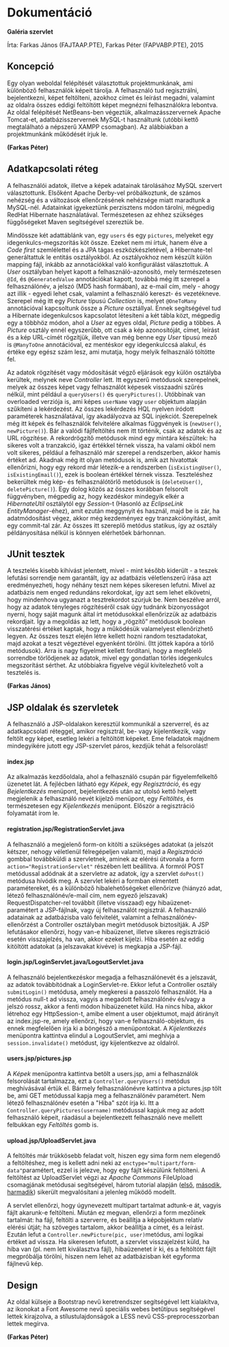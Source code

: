 # Dokumentáció
**Galéria szervlet**

Írta: Farkas János (FAJTAAP.PTE), Farkas Péter (FAPVABP.PTE), 2015

## Koncepció
Egy olyan weboldal felépítését választottuk projektmunkának, ami különböző felhasználók képeit tárolja. A felhasználó tud regisztrálni, bejelentkezni, képet feltölteni, azokhoz címet és leírást megadni, valamint az oldalra összes eddigi feltöltött képet megnézni felhasználókra lebontva.
Az oldal felépítését NetBeans-ben végeztük, alkalmazásszervernek Apache Tomcat-et, adatbázisszervernek MySQL-t használtunk (utóbbi kettő megtalálható a népszerű XAMPP csomagban). Az alábbiakban a projektmunkánk működését írjuk le.

**(Farkas Péter)**

## Adatkapcsolati réteg
A felhasználói adatok, illetve a képek adatainak tárolásához MySQL szervert választottunk. Elsőként Apache Derby-vel próbálkoztunk, de számos nehézség és a változások ellenőrzésének nehézsége miatt maradtunk a MySQL-nél. Adatainkat igyekeztünk perzisztens módon tárolni, mégpedig RedHat Hibernate használatával. Természetesen az ehhez szükséges függőségeket Maven segítségével szereztük be. 

Mindössze két adattáblánk van, egy `users` és egy `pictures`, melyeket egy idegenkulcs-megszorítás köt össze. Ezeket nem mi írtuk, hanem élve a *Code first* szemlélettel és a JPA tágas eszközkészletével, a Hibernate-tel generáltattuk le entitás osztályokból. Az osztályokhoz nem készült külön mapping fájl, inkább az annotációkkal való konfigurálást választottuk. A *User* osztályban helyet kapott a felhasználó-azonosító, mely természetesen `@Id`, és `@GeneratedValue` annotációkat kapott, továbbá még itt szerepel a felhasználónév, a jelszó (MD5 hash formában), az e-mail cím, mely - ahogy azt illik - egyedi lehet csak, valamint a felhasználó kereszt- és vezetékneve. Szerepel még itt egy *Picture* típusú *Collection* is, melyet `@OneToMany` annotációval kapcsoltunk össze a *Picture* osztállyal. Ennek segítségével tud a Hibernate idegenkulcsos kapcsolatot létesíteni a két tábla közt, mégpedig egy a többhöz módon, ahol a *User* az egyes oldal, *Picture* pedig a többes. A *Picture* osztály ennél egyszerűbb, ott csak a kép azonosítóját, címet, leírást és a kép URL-címét rögzítjük, illetve van még benne egy *User* típusú mező is `@ManyToOne` annotációval, ez mentéskor egy idegenkulccsá alakul, és értéke egy egész szám lesz, ami mutatja, hogy melyik felhasználó töltötte fel. 

Az adatok rögzítését vagy módosítását végző eljárások egy külön osztályba kerültek, melynek neve *Controller* lett. Itt egyszerű metódusok szerepelnek, melyek az összes képet vagy felhasználót képesek visszaadni szűrés nélkül, mint például a `queryUsers()` és `queryPictures()`. Utóbbinak van overloaded verziója is, ami képes `userName` vagy `user` objektum alapján szűkíteni a lekérdezést. Az összes lekérdezés HQL nyelven íródott paraméterek használatával, így akadályozva az SQL injekciót. Szerepelnek még itt képek és felhasználók felvitelére alkalmas függvények is (`newUser()`, `newPicture()`). Bár a valódi fájlfeltöltés nem itt történik, csak az adatok és az URL rögzítése. A rekordrögzítő metódusok mind egy mintára készültek: ha sikeres volt a tranzakció, igaz értékkel térnek vissza, ha valami okból nem volt sikeres, például a felhasználó már szerepel a rendszerben, akkor hamis értéket ad. Akadnak még itt olyan metódusok is, amik azt hivatottak ellenőrizni, hogy egy rekord már létezik-e a rendszerben (`isExistingUser()`, `isExistingEmail()`), ezek is boolean értékkel térnek vissza. Teszteléshez bekerültek még kép- és felhasználótörlő metódusok is (`deleteUser()`, `deletePicture()`). Egy dolog közös az összes korábban felsorolt függvényben, mégpedig az, hogy kezdéskor mindegyik elkér a *HibernateUtil* osztálytól egy *Session*-t (Hasonló az *EclipseLink* *EntityManager*-éhez), amit ezután meggynyit és használ, majd be is zár, ha adatmódosítást végez, akkor még kezdeményez egy tranzakciónyitást, amit egy commit-tal zár. Az összes itt szereplő metódus statikus, így az osztály példányosítása nélkül is könnyen elérhetőek bárhonnan.

## JUnit tesztek
A tesztelés kisebb kihívást jelentett, mivel - mint később kiderült - a teszek lefutási sorrendje nem garantált, így az adatbázis véletlenszerű írása azt eredményezheti, hogy néhány teszt nem képes sikeresen lefutni. Mivel az adatbázis nem enged redundáns rekordokat, így azt sem lehet elkövetni, hogy mindenhova ugyanazt a tesztrekordot szúrjuk be. Nem beszélve arról, hogy az adatok tényleges rögzítéséről csak úgy tudnánk bizonyosságot nyerni, hogy saját magunk által írt metódusokkal ellenőrizzük az adatbázis rekordjait. Így a megoldás az lett, hogy a „rögzítő” metódusok boolean visszatérési értéket kaptak, hogy a működésük valamelyest ellenőrizhető legyen. Az összes teszt elején létre kellett hozni random tesztadatokat, majd azokat a teszt végeztével egyenként törölni. (Itt jöttek kapóra a törlő metódusok). Arra is nagy figyelmet kellett fordítani, hogy a megfelelő sorrendbe törlődjenek az adatok, mivel egy gondatlan törlés idegenkulcs megszorítást sérthet. Az utóbbiakra figyelve végül kivitelezhető volt a tesztelés is.

**(Farkas János)**

## JSP oldalak és szervletek
A felhasználó a JSP-oldalakon keresztül kommunikál a szerverrel, és az adatkapcsolati réteggel, amikor regisztrál, be- vagy kijelentkezik, vagy feltölt egy képet, esetleg lekéri a feltöltött képeket. Eme feladatok majdnem mindegyikére jutott egy JSP-szervlet páros, kezdjük tehát a felsorolást!

#### index.jsp
Az alkalmazás kezdőoldala, ahol a felhasználó csupán pár figyelemfelkeltő üzenetet lát. A fejlécben látható egy *Képek*, egy *Regisztráció*, és egy *Bejelentkezés* menüpont, bejelentkezés után az utolsó kettő helyett megjelenik a felhasználó nevét kijelző menüpont, egy *Feltöltés*, és természetesen egy *Kijelentkezés* menüpont. Először a regisztráció folyamatát írom le.

#### registration.jsp/RegistrationServlet.java
A felhasználó a megjelenő form-on kitölti a szükséges adatokat (a jelszót kétszer, nehogy véletlenül félregépeljen valamit), majd a *Regisztráció* gombbal továbbküldi a szervletnek, aminek az elérési útvonala a form `action="RegistrationServlet"` részében lett beállítva. A formról POST metódussal adódnak át a szervletre az adatok, így a szervlet `doPost()` metódusa hívódik meg. A szervlet lekéri a formban elmentett paramétereket, és a különböző hibalehetőségeket ellenőrizve (hiányzó adat, létező felhasználónév/e-mail cím, nem egyező jelszavak) RequestDispatcher-rel továbbít (illetve visszaad) egy hibaüzenet-paramétert a JSP-fájlnak, vagy új felhasználót regisztrál.
A felhasználó adatainak az adatbázisba való felvitelét, valamint a felhasználónév-ellenőrzést a Controller osztályban megírt metódusok biztosítják.
A JSP lefutásakor ellenőrzi, hogy van-e hibaüzenet, illetve sikeres regisztráció esetén visszajelzés, ha van, akkor ezeket kijelzi. Hiba esetén az eddig kitöltött adatokat (a jelszavakat kivéve) is megkapja a JSP-fájl.

#### login.jsp/LoginServlet.java/LogoutServlet.java
A felhasználó bejelentkezéskor megadja a felhasználónevét és a jelszavát, az adatok továbbítódnak a LoginServlet-re. Ekkor lefut a Controller osztály `submitLogin()` metódusa, amely megkeresi a passzoló felhasználót. Ha a metódus null-t ad vissza, vagyis a megadott felhasználónév és/vagy a jelszó rossz, akkor a fenti módon hibaüzenetet küld. Ha nincs hiba, akkor létrehoz egy HttpSession-t, amibe elment a user objektumot, majd átirányít az index.jsp-re, amely ellenőrzi, hogy van-e felhasználó-objektum, és ennek megfelelően írja ki a böngésző a menüpontokat. A *Kijelentkezés* menüpontra kattintva elindul a LogoutServlet, ami meghívja a `session.invalidate()` metódust, így kijelentkezve az oldalról.

#### users.jsp/pictures.jsp
A *Képek* menüpontra kattintva betölt a users.jsp, ami a felhasználók felsorolását tartalmazza, ezt a `Controller.queryUsers()` metódus meghívásával értük el. Bármely felhasználónévre kattintva a pictures.jsp tölt be, ami GET metódussal kapja meg a felhasználónév paramétert. Nem létező felhasználónév esetén a "Hiba" szót írja ki. Itt a `Controller.queryPictures(username)` metódussal kapjuk meg az adott felhasználó képeit, ráadásul a bejelentkezett felhasználó neve mellett felbukkan egy *Feltöltés* gomb is.

#### upload.jsp/UploadServlet.java
A feltöltés már trükkösebb feladat volt, hiszen egy sima form nem elegendő a feltöltéshez, meg is kellett adni neki az `enctype="multipart/form-data"`paramétert, ezzel is jelezve, hogy egy fájlt készülünk feltölteni. A feltöltést az UploadServlet végzi az *Apache Commons* FileUpload csomagjának metódusai segítségével, három tutorial alapján ([első](http://javarevisited.blogspot.com/2013/07/ile-upload-example-in-servlet-and-jsp-java-web-tutorial-example.html), [második](http://stackoverflow.com/questions/2422468/how-to-upload-files-to-server-using-jsp-servlet), [harmadik](http://stackoverflow.com/questions/5730532/values-of-input-text-fields-in-a-html-multipart-form)) sikerült megvalósítani a jelenleg működő modellt.

A servlet ellenőrzi, hogy úgynevezett multipart tartalmat adtunk-e át, vagyis fájlt akarunk-e feltölteni. Miután ez megvan, ellenőrzi a form mezőinek tartalmát: ha fájl, feltölti a szerverre, és beállítja a képobjektum relatív elérési útját; ha szöveges tartalom, akkor beállítja a címet, és a leírást. Ezután lefut a `Controller.newPicture(pic, user)`metódus, ami logikai értéket ad vissza. Ha sikeresen lefutott, a szervlet visszajelzést küld, ha hiba van (pl. nem lett kiválasztva fájl), hibaüzenetet ír ki, és a feltöltött fájlt megpróbálja törölni, hiszen nem lehet az adatbázisban két egyforma fájlnevű kép.

## Design
Az oldal külseje a Bootstrap nevű keretrendszer segítségével lett kialakítva, az ikonokat a Font Awesome nevű speciális webes betűtípus segítségével lettek kirajzolva, a stílustulajdonságok a LESS nevű CSS-preprocesszorban lettek megírva.

**(Farkas Péter)**


